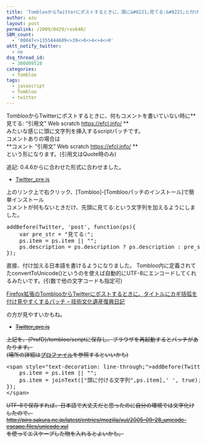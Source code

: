 ```yaml
---
title: 'TomblooからTwitterにポストするときに、頭に&#8221;見てる:&#8221;と付けるパッチ'
author: azu
layout: post
permalink: /2009/0429/res648/
SBM_count:
  - '00047<>1355444609<>39<>0<>4<>4<>0'
aktt_notify_twitter:
  - no
dsq_thread_id:
  - 300809528
categories:
  - Tombloo
tags:
  - javascript
  - Tombloo
  - twitter
---
```

TomblooからTwitterにポストするときに、何もコメントを書いていない時に**  
見てる: &#8220;引用文&#8221; Web scratch https://efcl.info/ **  
みたいな感じに頭に文字列を挿入するscriptパッチです。  
コメントありの場合は  
**コメント &#8220;引用文&#8221; Web scratch https://efcl.info/ **  
という形になります。(引用文はQuote時のみ)

追記: 0.4.6からに合わせた形式に合わせました。

*   [Twitter_pre.js][1]

上のリンク上で右クリック、[Tombloo]-[Tomblooパッチのインストール]で簡単インストール  
コメントが何もないときだけ、先頭に見てる:という文字列を加えるようにしました。

<pre>addBefore(Twitter, 'post', function(ps){
	var pre_str = "見てる:";
	ps.item = ps.item || "";
	ps.description = ps.description ? ps.description : pre_str.convertToUnicode();
});
</pre>

直接、付け加える日本語を書けるようになりました。 Tombloo内に定義されてたconvertToUnicode()というのを使えば自動的にUTF-8にエンコードしてくれるみたいです。(引数で他の文字コードも指定可)

[Firefox拡張のTomblooからTwitterにポストするときに、タイトルにカギ括弧を付け見やすくするパッチ &#8211; 技術文化遺産復興日記][2]

の方が見やすいかもね。

*   <span style="text-decoration: line-through;"><a href="http://gist.github.com/raw/103731/112c6111098afd69482c1e5c2b12a396d56bb516/Twitter_pre.js">Twitter_pre.js</a></span>

<span style="text-decoration: line-through;">上記を、{ProfD}/<span class="highlight"><span class="ColorResultsClass">tombloo</span></span>/<span class="keyword">script</span>に保存し、<span class="keyword">ブラウザ</span>を<span class="keyword">再起動</span>すると<span class="keyword"><span class="highlight"><span class="ColorResultsClass">パッチ</span></span></span>があたります。<br /> (場所の詳細は<a href="http://support.mozilla.com/ja/kb/%E3%83%97%E3%83%AD%E3%83%95%E3%82%A1%E3%82%A4%E3%83%AB">プロファイル</a>を参照するといいかも)</span>

<pre class="brush:javascript;">&#60;span style="text-decoration: line-through;"&#62;addBefore(Twitter, 'post', function(ps){
	ps.item = ps.item || "";
	ps.item = joinText(&#91;"頭に付ける文字列",ps.item&#93;,' ', true);
});
&#60;/span&#62;</pre>

<span style="text-decoration: line-through;">UTF-8で保存すれば、日本語で大丈夫だと思ったのに自分の環境では文字化けしたので、<br /> <a href="http://piro.sakura.ne.jp/latest/entries/mozilla/xul/2005-09-28_unicode-escape.files/unicode.xul">http://piro.sakura.ne.jp/latest/entries/mozilla/xul/2005-09-28_unicode-escape.files/unicode.xul</a><br /> を使ってエスケープした物を入れるとよいかも。</span>

 [1]: http://gist.github.com/raw/159168/019bb4dc7032d2eb53309ee65a81878ade41ba86/Twitter_pre.js
 [2]: http://d.hatena.ne.jp/toby/20100220/quoted_title_of_tombloo_patch_for_posting_twitter
